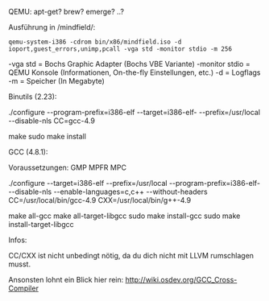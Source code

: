 QEMU:
  apt-get? brew? emerge? ..?
  
  Ausführung in /mindfield/:
  
    qemu-system-i386 -cdrom bin/x86/mindfield.iso -d ioport,guest_errors,unimp,pcall -vga std -monitor stdio -m 256
    
  -vga std = Bochs Graphic Adapter (Bochs VBE Variante)
  -monitor stdio = QEMU Konsole (Informationen, On-the-fly Einstellungen, etc.)
  -d = Logflags
  -m = Speicher (In Megabyte)

Binutils (2.23):
  
  ./configure --program-prefix=i386-elf --target=i386-elf- --prefix=/usr/local --disable-nls CC=gcc-4.9
  
  make
  sudo make install

GCC (4.8.1):

  Voraussetzungen: GMP MPFR MPC

  ./configure --target=i386-elf --prefix=/usr/local --program-prefix=i386-elf- --disable-nls --enable-languages=c,c++ --without-headers CC=/usr/local/bin/gcc-4.9 CXX=/usr/local/bin/g++-4.9
	
  make all-gcc
  make all-target-libgcc
  sudo make install-gcc
  sudo make install-target-libgcc

Infos:
  
  CC/CXX ist nicht unbedingt nötig, da du dich nicht mit LLVM rumschlagen musst.
  
  Ansonsten lohnt ein Blick hier rein: http://wiki.osdev.org/GCC_Cross-Compiler
	
